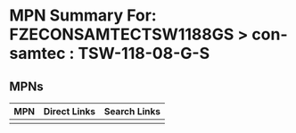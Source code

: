



# MPN Summary For: FZECONSAMTECTSW1188GS > con-samtec : TSW-118-08-G-S

## MPNs
  

|MPN|Direct Links|Search Links|
| :--- | :--- | :--- |
||||
